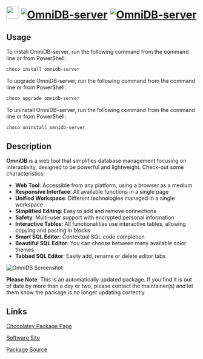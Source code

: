 ﻿# <img src="https://cdn.jsdelivr.net/gh/mkevenaar/chocolatey-packages@35a3c2c9405695b548d10666884abcf238e92e1e/icons/omnidb-server.png" width="32" height="32"/> [![OmniDB-server](https://img.shields.io/chocolatey/v/omnidb-server.svg?label=OmniDB-server)](https://community.chocolatey.org/packages/omnidb-server) [![OmniDB-server](https://img.shields.io/chocolatey/dt/omnidb-server.svg)](https://community.chocolatey.org/packages/omnidb-server)

## Usage

To install OmniDB-server, run the following command from the command line or from PowerShell:

```powershell
choco install omnidb-server
```

To upgrade OmniDB-server, run the following command from the command line or from PowerShell:

```powershell
choco upgrade omnidb-server
```

To uninstall OmniDB-server, run the following command from the command line or from PowerShell:

```powershell
choco uninstall omnidb-server
```

## Description

**OmniDB** is a web tool that simplifies database management focusing on interactivity, designed to be powerful and lightweight. Check-out some characteristics:

- **Web Tool**: Accessible from any platform, using a browser as a medium
- **Responsive Interface**: All available functions in a single page
- **Unified Workspace**: Different technologies managed in a single workspace
- **Simplified Editing**: Easy to add and remove connections
- **Safety**: Multi-user support with encrypted personal information
- **Interactive Tables**: All functionalities use interactive tables, allowing copying and pasting in blocks
- **Smart SQL Editor**: Contextual SQL code completion
- **Beautiful SQL Editor**: You can choose between many available color themes
- **Tabbed SQL Editor**: Easily add, rename or delete editor tabs

![OmniDB Screenshot](https://omnidb.org/images/screenshots/screen00.png)

**Please Note**: This is an automatically updated package. If you find it is
out of date by more than a day or two, please contact the maintainer(s) and
let them know the package is no longer updating correctly.


## Links

[Chocolatey Package Page](https://community.chocolatey.org/packages/omnidb-server)

[Software Site](https://omnidb.org/)

[Package Source](https://github.com/mkevenaar/chocolatey-packages/tree/master/automatic/omnidb-server)

